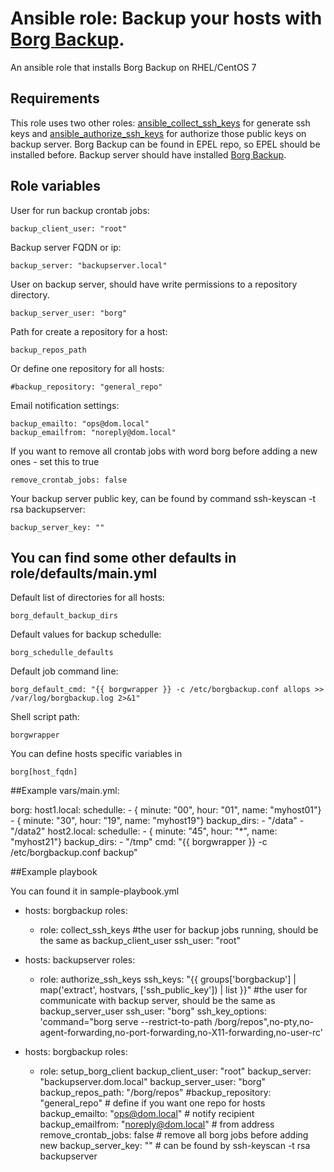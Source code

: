 # Ansible role: Backup your hosts with [Borg Backup](http://borgbackup.readthedocs.io/en/stable/index.html).

An ansible role that installs Borg Backup on RHEL/CentOS 7

## Requirements

This role uses two other roles: [ansible_collect_ssh_keys](https://github.com/mikhail-github/ansible_collect_ssh_keys) for generate ssh keys and [ansible_authorize_ssh_keys](https://github.com/mikhail-github/ansible_authorize_ssh_keys) for authorize those public keys on backup server.
Borg Backup can be found in EPEL repo, so EPEL should be installed before.
Backup server should have installed [Borg Backup](http://borgbackup.readthedocs.io/en/stable/installation.html).

## Role variables

User for run backup crontab jobs:

	backup_client_user: "root"

Backup server FQDN or ip:

	backup_server: "backupserver.local"

User on backup server, should have write permissions to a repository directory.

	backup_server_user: "borg"

Path for create a repository for a host:

	backup_repos_path

Or define one repository for all hosts:
	
	#backup_repository: "general_repo"

Email notification settings:

	backup_emailto: "ops@dom.local"
	backup_emailfrom: "noreply@dom.local"

If you want to remove all crontab jobs with word borg before adding a new ones - set this to true

	remove_crontab_jobs: false

Your backup server public key, can be found by command ssh-keyscan -t rsa backupserver:

	backup_server_key: ""

## You can find some other defaults in role/defaults/main.yml

Default list of directories for all hosts:

	borg_default_backup_dirs

Default values for backup schedulle:

	borg_schedulle_defaults

Default job command line:

	borg_default_cmd: "{{ borgwrapper }} -c /etc/borgbackup.conf allops >> /var/log/borgbackup.log 2>&1"

Shell script path:

	borgwrapper

You can define hosts specific variables in

	borg[host_fqdn]

##Example vars/main.yml:

borg:
  host1.local:
    schedulle:
      - { minute: "00", hour: "01", name: "myhost01"}
      - { minute: "30", hour: "19", name: "myhost19"}
    backup_dirs:
      - "/data"
      - "/data2"
  host2.local:
    schedulle:
      - { minute: "45", hour: "*", name: "myhost21"}
    backup_dirs:
      - "/tmp"
    cmd: "{{ borgwrapper }} -c /etc/borgbackup.conf backup"

##Example playbook

You can found it in sample-playbook.yml

- hosts: borgbackup
  roles:
    - role: collect_ssh_keys
      #the user for backup jobs running, should be the same as backup_client_user
      ssh_user: "root"

- hosts: backupserver
  roles:
    - role: authorize_ssh_keys
      ssh_keys: "{{ groups['borgbackup'] | map('extract', hostvars, ['ssh_public_key']) | list }}"
      #the user for communicate with backup server, should be the same as backup_server_user
      ssh_user: "borg"
      ssh_key_options: 'command="borg serve --restrict-to-path /borg/repos",no-pty,no-agent-forwarding,no-port-forwarding,no-X11-forwarding,no-user-rc'

- hosts: borgbackup
  roles:
    - role: setup_borg_client
      backup_client_user: "root"
      backup_server: "backupserver.dom.local"
      backup_server_user: "borg"
      backup_repos_path: "/borg/repos"
      #backup_repository: "general_repo"          # define if you want one repo for hosts
      backup_emailto: "ops@dom.local"             # notify recipient
      backup_emailfrom: "noreply@dom.local"       # from address
      remove_crontab_jobs: false                  # remove all borg jobs before adding new
      backup_server_key: ""                       # can be found by ssh-keyscan -t rsa backupserver

